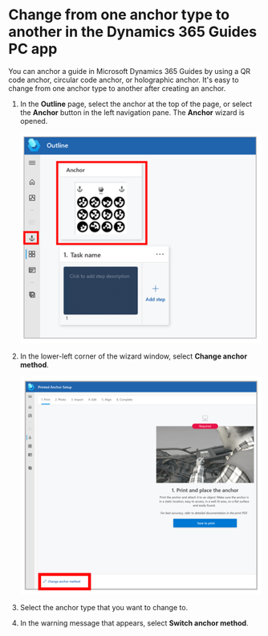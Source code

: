# Change from one anchor type to another in the Dynamics 365 Guides PC app

You can anchor a guide in Microsoft Dynamics 365 Guides by using a QR code anchor, circular code anchor, or holographic anchor. It's easy to change from one anchor type to another after creating an anchor. 

1. In the **Outline** page, select the anchor at the top of the page, or select the **Anchor** button in the left navigation pane. The **Anchor** wizard is opened.

    ![Anchor button and anchor](media/change-anchor-method.PNG "Anchor button and anchor")

2. In the lower-left corner of the wizard window, select **Change anchor method**.

    ![Change anchor method button](media/change-anchor-method-button.PNG "Change anchor method button")

3. Select the anchor type that you want to change to.

4. In the warning message that appears, select **Switch anchor method**.

